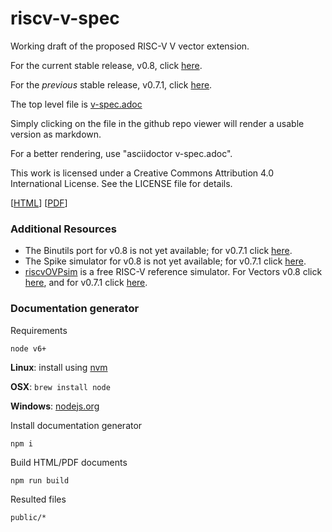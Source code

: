 # riscv-v-spec
Working draft of the proposed RISC-V V vector extension.

For the current stable release, v0.8, click [here](https://github.com/riscv/riscv-v-spec/releases/tag/0.8).

For the _previous_ stable release, v0.7.1, click [here](https://github.com/riscv/riscv-v-spec/releases/tag/0.7.1).

The top level file is [v-spec.adoc](./v-spec.adoc)

Simply clicking on the file in the github repo viewer will render a usable
version as markdown.

For a better rendering, use "asciidoctor v-spec.adoc".

This work is licensed under a Creative Commons Attribution 4.0
International License. See the LICENSE file for details.

[[HTML](https://riscv.github.io/documents/riscv-v-spec/)] [[PDF](https://riscv.github.io/documents/riscv-v-spec/riscv-v-spec.pdf)]

### Additional Resources
- The Binutils port for v0.8 is not yet available; for v0.7.1 click [here](https://github.com/sifive/riscv-binutils-gdb/tree/2ce33d5584b11454ee2eb250a679888c310c5d18).
- The Spike simulator for v0.8 is not yet available; for v0.7.1 click [here](https://github.com/riscv/riscv-isa-sim/tree/49eb5a544864e063975af994f8efe3604b4980ae).
- [riscvOVPsim](https://github.com/riscv/riscv-ovpsim) is a free RISC-V reference simulator. For Vectors v0.8 click [here](https://github.com/riscv/riscv-ovpsim), and for v0.7.1 click [here](https://github.com/riscv/riscv-ovpsim).

### Documentation generator

Requirements

`node v6+`

**Linux**: install using [nvm](https://github.com/creationix/nvm)

**OSX**: `brew install node`

**Windows**: [nodejs.org](https://nodejs.org/en/download/)

Install documentation generator

`npm i`

Build HTML/PDF documents

`npm run build`

Resulted files

`public/*`
